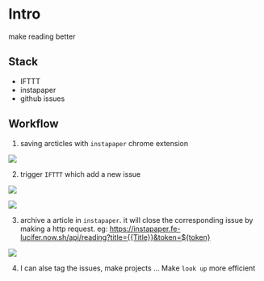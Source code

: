 # Intro
make reading better

## Stack

- IFTTT
- instapaper
- github issues

## Workflow

1. saving arcticles with `instapaper` chrome extension

![](https://tva1.sinaimg.cn/large/00831rSTly1gcegdbxlroj30ee0niq7z.jpg)

2. trigger `IFTTT` which add a new issue

![](https://tva1.sinaimg.cn/large/00831rSTly1gcegpbs0ccj31wq0q4jw4.jpg)

![](https://tva1.sinaimg.cn/large/00831rSTly1gcegokidnyj30vm0ls789.jpg)

3. archive a article in `instapaper`. it will close the corresponding issue by making a http request. eg: https://instapaper.fe-lucifer.now.sh/api/reading?title={{Title}}&token=${token}

![](https://tva1.sinaimg.cn/large/00831rSTly1gcegmhekycj31ka0ncgrv.jpg)

4. I can alse tag the issues, make projects ... Make `look up` more efficient

